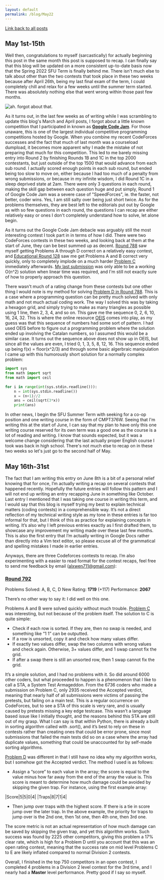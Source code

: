 ```yaml
---
layout: default
permalink: /blog/May22
---
```


[Link back to all posts](https://alxwen711.github.io/blog)

## May 1st-15th

Well then, congratulations to myself (sarcastically) for actually beginning this post in the same month this post is supposed to recap. I can finally say that this blog will be updated on a more consistent up-to-date basis now that the Spring 2022 SFU Term is finally behind me. There isn't much else to talk about other than the two contests that took place in these two weeks because after April 26th, being my last final exam of the term, I could completely chill and relax for a few weeks until the summer term started. There was absolutely nothing else that went wrong within those past few months.

![ah. forgot about that.](/docs/assets/images/googlecodejam2022.png)

As it turns out, in the last few weeks as of writing while I was scrambling to update this blog's March and April posts, I forgot about a little known competition that I participated in known as [**Google Code Jam**](https://codingcompetitions.withgoogle.com/codejam/schedule). For those unaware, this is one of the largest individual competitive programming competitions hosted by Google. When you combine my recent CodeForces successes and the fact that much of last month was a courseload dumpload, it becomes more apparent why I made the mistake of not preparing that much for this competition. This led to me barely missing entry into Round 2 by finishing Rounds 1B and 1C in the top 2000 contestants, but just outside of the top 1500 that would advance from each sub round. I actually scored enough points in each sub round, but ended being too slow to move on, either because I had too much of a penalty from wrong submissions, or because in my infinite wisdom, I did Round 1C in a sleep deprived state at 2am. There were only 3 questions in each round, making the skill gap between each question huge and put simply, Round 1 of Google Code Jam was a severe case of "SpeedForces", ie. the faster, not better, coder wins. Yes, I am still salty over being just short twice. As for the problems themselves, they are best left to the editorials put out by Google as with so few questions in each round, the questions I can recap are either relatively easy or ones I don't completely understand how to solve, let alone begin.

As it turns out the Google Code Jam debacle was arguably still the most interesting contest I took part in in terms of how I did. There were two CodeForces contests in these two weeks, and looking back at them at the start of June, they can be best summed up as decent. [Round 788](https://codeforces.com/contest/1670) saw myself getting Problems A through D correct on a relatively easy contest, and [Educational Round 128](https://codeforces.com/contest/1680) saw me get Problems A and B correct very quickly, only to completely implode on a much harder [Problem C](https://codeforces.com/contest/1680/problem/C) immediately afterwards. [My last submission](https://codeforces.com/contest/1680/submission/157073407) was only able to be a working O(n^2) solution when linear time was required, and I'm still not exactly sure of how to properly approach this question.

There wasn't much of a rating change from these contests but one other thing I would note is my method for solving [Problem D in Round 788](https://codeforces.com/contest/1670/problem/D). This is a case where a programming question can be pretty much solved with only math and not much actual coding work. The way I solved this was by taking a hexagon grid, and simply trying to make as many triangles as possible using 1 line, then 2, 3, 4, and so on. This gave me the sequence 0, 2, 6, 10, 16, 24, 32. This is where the online resource [OEIS](https://oeis.org) comes into play, as my guess was that this sequence of numbers had some sort of pattern. I had used OEIS before to figure out a programming problem where the solution ended up involving the Catalan numbers, so I assumed this would be a similar case. It turns out the sequence above does not show up in OEIS, but since all the values are even, I tried 0, 1, 3, 5, 8, 12, 16. This sequence ended up being f(x) = floor(x^2/3) and through some basic algerbraic manipulation I came up with this humorously short solution for a normally complex problem:

```python
import sys
from math import sqrt
from math import ceil
 
for i in range(int(sys.stdin.readline())):
    n = int(sys.stdin.readline())
    x = (n+1)//2
    ans = ceil(sqrt(3*x))
    print(ans)
``` 

In other news, I begin the SFU Summer Term with seeking for a co-op position and one writing course in the form of CMPT376W. Seeing that I'm writing this at the start of June, I can say that my plan to have only this one writing course reserved for its own term was a good one as the course is a lot of reading and writing. I know that sounds expected, but it was a welcome change considering that the last actually proper English course I took was back in high school. There's not much else to recap on in these two weeks so let's just go to the second half of May.

## May 16th-31st

The fact that I am writing this entry on June 8th is a bit of a personal relief knowing that for once, I’m actually writing a recap on several contests that happened recently. Hopefully the future entries will follow this pattern and I will not end up writing an entry recapping June in something like October. Last entry I mentioned that I was taking one course in writing this term, and I would say that this blog is myself trying my best to explain technical matters (coding contests) in a comprehensible way. It’s not a direct reflection of my technical writing style as my tone in these entries is far too informal for that, but I think of this as practice for explaining concepts in writing. It’s also why I left previous entries exactly as I first drafted them, to showcase any improvement my writing made over these last few months. This is also the first entry that I’m actually writing in Google Docs rather than directly into a Vim text editor, so please excuse all of the grammatical and spelling mistakes I made in earlier entries.

Anyways, there are three Codeforces contests to recap. I’m also experimenting with a easier to read format for the contest recaps, feel free to send me feedback by email (alxwen711@gmail.com):

### [Round 792](https://codeforces.com/contest/1684)

Problems Solved: A, B, C, D
New Rating: **1719** (+117)
Performance: **2067**

There’s no other way to say it: I did well on this one.

Problems A and B were solved quickly without much trouble. [Problem C](https://codeforces.com/contest/1684/problem/C) was interesting, but not because of the problem itself. The solution to C is quite simple:

- Check if each row is sorted. If they are, then no swap is needed, and something like “1 1” can be outputted.
- If a row is unsorted, copy it and check how many values differ.
- If exactly two values differ, swap the two columns with wrong values and check again. Otherwise, 3+ values differ, and 1 swap cannot fix the grid.
- If after a swap there is still an unsorted row, then 1 swap cannot fix the grid.

It’s a simple solution, and I had no problems with it. So did around 6000 other coders, but what proceeded to happen is a phenomenon that I like to call a STA, a System Test Armageddon. From the 6736 coders who made a submission on Problem C, only 2935 received the Accepted verdict, meaning that nearly half of all submissions were victims of passing the pretests, but failing on a main test. This is a regular occurrence on CodeForces, but to see a STA of this scale is very rare, and is usually caused by pretests missing a key edge testcase. This wasn’t a language based issue like I initially thought, and the reasons behind this STA are still out of my grasp. What I can say is that within Python, there is already a built in sorting algorithm called with .sort(), and it’s best to rely on these in contests rather than creating ones that could be error prone, since most submissions that failed the main tests did so on a case where the array had duplicate values, something that could be unaccounted for by self-made sorting algorithms.

[Problem D](https://codeforces.com/contest/1684/problem/D) was different in that I still have no idea why my algorithm works, but I somehow got the Accepted verdict. The method I used is as follows:

- Assign a “score” to each value in the array; the score is equal to the value minus how far away from the end of the array the value is. This score is meant to determine how much damage could be avoided by skipping the given trap. For instance, using the first example array:

|Score|5|5|0|4| 
|Traps|8|7|1|4|

- Then jump over traps with the highest score. If there is a tie in score jump over the later trap. In the above example, the priority for traps to jump over is the 2nd one, then 1st one, then 4th one, then 3rd one.

The score metric is not an actual representation of how much damage can be saved by skipping the given trap, and yet this algorithm works. Such success was found by 2225 other competitors, giving this problem a 17% clear rate, which is high for a Problem D until you account that this was an open rating contest, meaning that the success rate on mid level Problems C to E are likely inflated compared to normal Division 2 contests.

Overall, I finished in the top 750 competitors in an open contest, I completed 4 problems in a Division 2 level contest for the 3rd time, and I nearly had a <span style=”color:orange”>**Master**</span> level performance. Pretty good if I say so myself.

